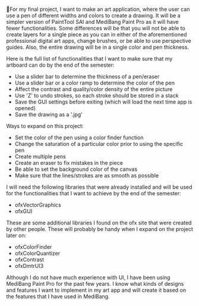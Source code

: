 For my final project, I want to make an art application, where the user can use a pen of different widths and colors to create a drawing.  It will be a simpler version of PaintTool SAI and MediBang Paint Pro as it will have fewer functionalities.  Some differences will be that you will not be able to create layers for a single piece as you can in either of the aforementioned professional digital art apps, change brushes, or be able to use perspective guides.  Also, the entire drawing will be in a single color and pen thickness.

Here is the full list of functionalities that I want to make sure that my artboard can do by the end of the semester:  
- Use a slider bar to determine the thickness of a pen/eraser  
- Use a slider bar or a color ramp to determine the color of the pen  
- Affect the contrast and quality/color density of the entire picture  
- Use 'Z' to undo strokes, so each stroke should be stored in a stack  
- Save the GUI settings before exiting (which will load the next time app is opened)  
- Save the drawing as a '.jpg'  

Ways to expand on this project:  
- Set the color of the pen using a color finder function   
- Change the saturation of a particular color prior to using the specific pen  
- Create multiple pens  
- Create an eraser to fix mistakes in the piece  
- Be able to set the background color of the canvas  
- Make sure that the lines/strokes are as smooth as possible  

I will need the following libraries that were already installed and will be used for the functionalities that I want to achieve by the end of the semester:  
- ofxVectorGraphics  
- ofxGUI  

These are some additional libraries I found on the ofx site that were created by other people.  These will probably be handy when I expand on the project later on:  
- ofxColorFinder   
- ofxColorQuantizer  
- ofxContrast  
- ofxDmtrUI3  

Although I do not have much experience with UI, I have been using MediBang Paint Pro for the past few years.  I know what kinds of designs and features I want to implement in my art app and will create it based on the features that I have used in MediBang.  

